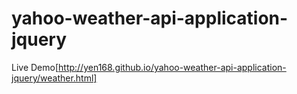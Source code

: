 # yahoo-weather-api-application-jquery


Live Demo[http://yen168.github.io/yahoo-weather-api-application-jquery/weather.html]
